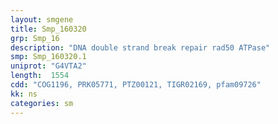 ```yaml
---
layout: smgene
title: Smp_160320
grp: Smp_16
description: "DNA double strand break repair rad50 ATPase"
smp: Smp_160320.1
uniprot: "G4VTA2"
length:  1554
cdd: "COG1196, PRK05771, PTZ00121, TIGR02169, pfam09726"
kk: ns
categories: sm
---
```

